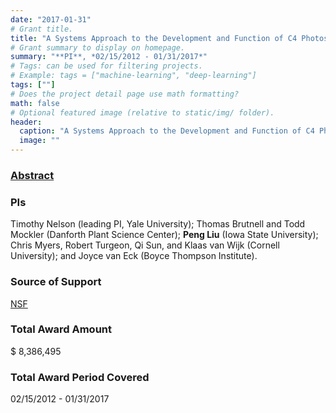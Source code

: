 ```yaml
---
date: "2017-01-31"
# Grant title.
title: "A Systems Approach to the Development and Function of C4 Photosynthesis"
# Grant summary to display on homepage.
summary: "**PI**, *02/15/2012 - 01/31/2017*"
# Tags: can be used for filtering projects.
# Example: tags = ["machine-learning", "deep-learning"]
tags: [""]
# Does the project detail page use math formatting?
math: false
# Optional featured image (relative to static/img/ folder).
header:
  caption: "A Systems Approach to the Development and Function of C4 Photosynthesis"
  image: ""
---
```


### [Abstract](http://grantome.com/grant/NSF/IOS-1127017)

### PIs
Timothy Nelson (leading PI, Yale University); Thomas Brutnell and Todd Mockler (Danforth Plant Science Center); **Peng Liu** (Iowa State University); Chris Myers, Robert Turgeon, Qi Sun, and Klaas van Wijk (Cornell University); and Joyce van Eck (Boyce Thompson Institute).

### Source of Support
[NSF](https://www.nsf.gov/)

### Total Award Amount
$ 8,386,495

### Total Award Period Covered
02/15/2012 - 01/31/2017
